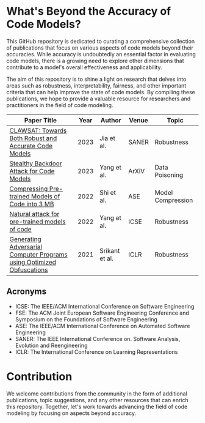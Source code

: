 # What's Beyond the Accuracy of Code Models?

This GitHub repository is dedicated to curating a comprehensive collection of publications that focus on various aspects of code models beyond their accuracies. While accuracy is undoubtedly an essential factor in evaluating code models, there is a growing need to explore other dimensions that contribute to a model's overall effectiveness and applicability.

The aim of this repository is to shine a light on research that delves into areas such as robustness, interpretability, fairness, and other important criteria that can help improve the state of code models. By compiling these publications, we hope to provide a valuable resource for researchers and practitioners in the field of code modeling.


| Paper Title                                                    | Year | Author      | Venue | Topic         |
|----------------------------------------------------------------|------|-------------|-------|---------------|
| [CLAWSAT: Towards Both Robust and Accurate Code Models](https://arxiv.org/abs/2211.11711) | 2023 | Jia et al. | SANER | Robustness |
| [Stealthy Backdoor Attack for Code Models](https://arxiv.org/abs/2301.02496) | 2023 | Yang et al. | ArXiV | Data Poisoning |
| [Compressing Pre-trained Models of Code into 3 MB](https://dl.acm.org/doi/abs/10.1145/3551349.3556964) | 2022 | Shi et al. | ASE | Model Compression     |
| [Natural attack for pre-trained models of code](https://dl.acm.org/doi/abs/10.1145/3510003.3510146) | 2022 | Yang et al. | ICSE | Robustness     |
| [Generating Adversarial Computer Programs using Optimized Obfuscations](https://openreview.net/forum?id=PH5PH9ZO_4) | 2021 | Srikant et al. | ICLR | Robustness     |


## Acronyms

- ICSE: The IEEE/ACM International Conference on Software Engineering
- FSE: The ACM Joint European Software Engineering Conference and Symposium on the Foundations of Software Engineering
- ASE: The IEEE/ACM International Conference on Automated Software Engineering
- SANER: The IEEE International Conference on. Software Analysis, Evolution and Reengineering
- ICLR: The International Conference on Learning Representations

# Contribution
We welcome contributions from the community in the form of additional publications, topic suggestions, and any other resources that can enrich this repository. Together, let's work towards advancing the field of code modeling by focusing on aspects beyond accuracy.
